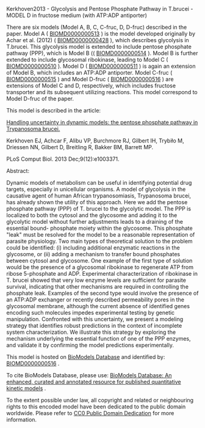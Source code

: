 

Kerkhoven2013 - Glycolysis and Pentose Phosphate Pathway in T.brucei - MODEL D
in fructose medium (with ATP:ADP antiporter)

There are six models (Model A, B, C, C-fruc, D, D-fruc) described in the
paper. Model A (
[BIOMD0000000513](http://identifiers.org/biomodels.db/BIOMD0000000513) ) is
the model developed originally by Achar et al. (2012) (
[BIOMD0000000428](http://identifiers.org/biomodels.db/BIOMD0000000428) ),
which describes glycolysis in T.brucei. This glycolysis model is extended to
include pentose phosphate pathway (PPP), which is Model B ((
[BIOMD0000000514](http://identifiers.org/biomodels.db/BIOMD0000000514) ).
Model B is further extended to include glycosomal ribokinase, leading to Model
C ( [BIOMD0000000510](http://identifiers.org/biomodels.db/BIOMD0000000510) ).
Model D (
[BIOMD0000000511](http://identifiers.org/biomodels.db/BIOMD0000000511) ) is
again an extension of Model B, which includes an ATP:ADP antiporter. Model
C-fruc (
[BIOMD0000000515](http://identifiers.org/biomodels.db/BIOMD0000000515) ) and
Model D-fruc (
[BIOMD0000000516](http://identifiers.org/biomodels.db/BIOMD0000000516) ) are
extensions of Model C and D, respectively, which includes fructose transporter
and its subsequent utilizing reactions. This model correspond to Model D-fruc
of the paper.

This model is described in the article:

[Handling uncertainty in dynamic models: the pentose phosphate pathway in
Trypanosoma brucei.](http://identifiers.org/pubmed/24339766)

Kerkhoven EJ, Achcar F, Alibu VP, Burchmore RJ, Gilbert IH, Trybiło M,
Driessen NN, Gilbert D, Breitling R, Bakker BM, Barrett MP.

PLoS Comput Biol. 2013 Dec;9(12):e1003371.

Abstract:

Dynamic models of metabolism can be useful in identifying potential drug
targets, especially in unicellular organisms. A model of glycolysis in the
causative agent of human African trypanosomiasis, Trypanosoma brucei, has
already shown the utility of this approach. Here we add the pentose phosphate
pathway (PPP) of T. brucei to the glycolytic model. The PPP is localized to
both the cytosol and the glycosome and adding it to the glycolytic model
without further adjustments leads to a draining of the essential bound-
phosphate moiety within the glycosome. This phosphate "leak" must be resolved
for the model to be a reasonable representation of parasite physiology. Two
main types of theoretical solution to the problem could be identified: (i)
including additional enzymatic reactions in the glycosome, or (ii) adding a
mechanism to transfer bound phosphates between cytosol and glycosome. One
example of the first type of solution would be the presence of a glycosomal
ribokinase to regenerate ATP from ribose 5-phosphate and ADP. Experimental
characterization of ribokinase in T. brucei showed that very low enzyme levels
are sufficient for parasite survival, indicating that other mechanisms are
required in controlling the phosphate leak. Examples of the second type would
involve the presence of an ATP:ADP exchanger or recently described
permeability pores in the glycosomal membrane, although the current absence of
identified genes encoding such molecules impedes experimental testing by
genetic manipulation. Confronted with this uncertainty, we present a modeling
strategy that identifies robust predictions in the context of incomplete
system characterization. We illustrate this strategy by exploring the
mechanism underlying the essential function of one of the PPP enzymes, and
validate it by confirming the model predictions experimentally.

This model is hosted on [BioModels Database](http://www.ebi.ac.uk/biomodels/)
and identified by:
[BIOMD0000000516](http://identifiers.org/biomodels.db/BIOMD0000000516) .

To cite BioModels Database, please use: [BioModels Database: An enhanced,
curated and annotated resource for published quantitative kinetic
models](http://identifiers.org/pubmed/20587024) .

To the extent possible under law, all copyright and related or neighbouring
rights to this encoded model have been dedicated to the public domain
worldwide. Please refer to [CC0 Public Domain
Dedication](http://creativecommons.org/publicdomain/zero/1.0/) for more
information.

